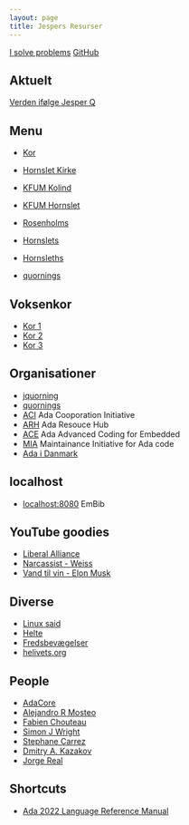 ```yaml
---
layout: page
title: Jespers Resurser
---
```


[I solve problems](https://youtu.be/UeoMuK536C8)
[GitHub](https://github.com/jquorning)

Aktuelt
----
[Verden ifølge Jesper Q](verden)  

Menu
----
- [Kor](/hornslet-kirke/voksenkor/)

- [Hornslet Kirke](/hornslet-kirke/)
- [KFUM Kolind](/kirke/kfum/kolind/)
- [KFUM Hornslet](/hornslet-kirke/fællesskab-og-fællessang/index)
- [Rosenholms](https://rosenholms.github.io)
- [Hornslets](https://hornslets.github.io)
- [Hornsleths](https://hornsleths.github.io)
- [quornings](quornings)

Voksenkor
----
- [Kor 1](voksenkor)
- [Kor 2](/hornslet-kirke/voksenkor/)
- [Kor 3](https://hornsletkor.githib.io)


Organisationer
----
- [jquorning](https://github.com/jquorning)
- [quornings](https://github.com/quornings)
- [ACI](https://the-aci.github.io/) Ada Cooporation Initiative
- [ARH](https://the-ARH.github.io/) Ada Resouce Hub
- [ACE](https://ada-ace.github.io/) Ada Advanced Coding for Embedded
- [MIA](https://the-MIA.github.io/) Maintainance Initiative for Ada code
- [Ada i Danmark](adadk)

localhost
----
- [localhost:8080](http://localhost:8080) EmBib

YouTube goodies
----
- [Liberal Alliance](https://fb.watch/hZGa_1uBLP/)
- [Narcassist - Weiss](https://fb.watch/i4lcLQGDti/)
- [Vand til vin - Elon Musk](https://fb.watch/i4nm-lPN19/)

Diverse
----
- [Linux said](https://www.youtube.com/watch?v=oHNKTlz1lps)
- [Helte](/helte/)
- [Fredsbevægelser](/fred/)
- [helivets.org](/helivets.org/)

People
----
- [AdaCore](https://github.com/AdaCore)
- [Alejandro R Mosteo](https://github.com/mosteo)
- [Fabien Chouteau](https://github.com/Fabien-Chouteau)
- [Simon J Wright](https://github.com/simonjwright)
- [Stephane Carrez](https://gitlab.com/stcarrez)
- [Dmitry A. Kazakov](http://www.dmitry-kazakov.de)
- [Jorge Real](https://github.com/jorge-real)

Shortcuts
----
- [Ada 2022 Language Reference Manual](http://www.ada-auth.org/standards/ada22.html)
